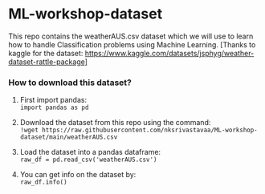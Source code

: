 # ML-workshop-dataset
This repo contains the weatherAUS.csv dataset which we will use to learn how to handle Classification problems using Machine Learning. 
[Thanks to kaggle for the dataset: https://www.kaggle.com/datasets/jsphyg/weather-dataset-rattle-package]

### **How to download this dataset?**

1) First import pandas: <br>
`import pandas as pd`

2) Download the dataset from this repo using the command: <br>
`!wget https://raw.githubusercontent.com/nksrivastavaa/ML-workshop-dataset/main/weatherAUS.csv`

3) Load the dataset into a pandas dataframe: <br>
`raw_df = pd.read_csv('weatherAUS.csv')`

4) You can get info on the dataset by: <br>
`raw_df.info()`



